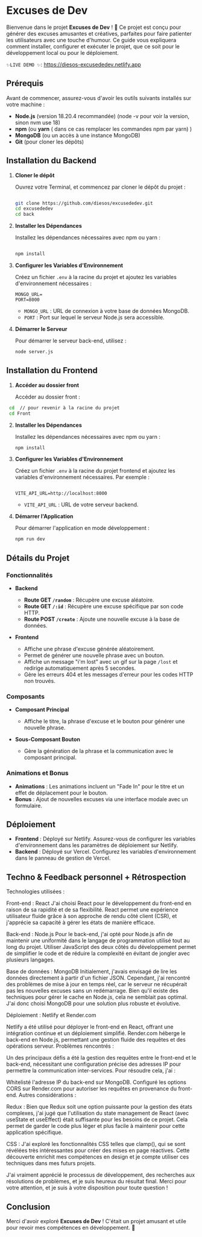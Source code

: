 Excuses de Dev
==============

Bienvenue dans le projet **Excuses de Dev** ! 🎉 Ce projet est conçu pour générer des excuses amusantes et créatives, parfaites pour faire patienter les utilisateurs avec une touche d'humour. Ce guide vous expliquera comment installer, configurer et exécuter le projet, que ce soit pour le développement local ou pour le déploiement.

`✨LIVE DEMO ✨`: https://diesos-excusededev.netlify.app

Prérequis
---------

Avant de commencer, assurez-vous d'avoir les outils suivants installés sur votre machine :

-   **Node.js** (version 18.20.4 recommandée) (node -v pour voir la version, sinon nvm use 18)
-   **npm** (ou **yarn** ( dans ce cas remplacer les commandes npm par yarn) )
-   **MongoDB** (ou un accès à une instance MongoDB)
-   **Git** (pour cloner les dépôts)

Installation du Backend
-----------------------

1.  **Cloner le dépôt**

    Ouvrez votre Terminal, et commencez par cloner le dépôt du projet :

    ```bash

    git clone https://github.com/diesos/excusededev.git
    cd excusededev
    cd back
    ```

2.  **Installer les Dépendances**

    Installez les dépendances nécessaires avec npm ou yarn :

    ```bash

    npm install
    ```

3.  **Configurer les Variables d'Environnement**

    Créez un fichier `.env` à la racine du projet et ajoutez les variables d'environnement nécessaires :

   
    ```env
    MONGO_URL=
    PORT=8000
    ```

    -   `MONGO_URL` : URL de connexion à votre base de données MongoDB.
    -   `PORT` : Port sur lequel le serveur Node.js sera accessible.

4.  **Démarrer le Serveur**

    Pour démarrer le serveur back-end, utilisez :

    ```bash
    node server.js
    ```



Installation du Frontend
------------------------

1.  **Accéder au dossier front**

    Accéder au dossier front :

   ```bash
    cd  // pour revenir à la racine du projet
    cd Front
   ```


2.  **Installer les Dépendances**

    Installez les dépendances nécessaires avec npm ou yarn :

    ```bash
    npm install
    ```


3.  **Configurer les Variables d'Environnement**

    Créez un fichier `.env` à la racine du projet frontend et ajoutez les variables d'environnement nécessaires. Par exemple :

    ```env

    VITE_API_URL=http://localhost:8000
    ```

    -   `VITE_API_URL` : URL de votre serveur backend.

      
4.  **Démarrer l'Application**

    Pour démarrer l'application en mode développement :

    ```bash
    npm run dev
    ```


Détails du Projet
-----------------

### Fonctionnalités

-   **Backend**

    -   **Route GET `/random`** : Récupère une excuse aléatoire.
    -   **Route GET `/:id`** : Récupère une excuse spécifique par son code HTTP.
    -   **Route POST `/create`** : Ajoute une nouvelle excuse à la base de données.
-   **Frontend**

    -   Affiche une phrase d'excuse générée aléatoirement.
    -   Permet de générer une nouvelle phrase avec un bouton.
    -   Affiche un message "i'm lost" avec un gif sur la page `/lost` et redirige automatiquement après 5 secondes.
    -   Gère les erreurs 404 et les messages d'erreur pour les codes HTTP non trouvés.

### Composants

-   **Composant Principal**

    -   Affiche le titre, la phrase d'excuse et le bouton pour générer une nouvelle phrase.
-   **Sous-Composant Bouton**

    -   Gère la génération de la phrase et la communication avec le composant principal.

### Animations et Bonus

-   **Animations** : Les animations incluent un "Fade In" pour le titre et un effet de déplacement pour le bouton.
-   **Bonus** : Ajout de nouvelles excuses via une interface modale avec un formulaire.

Déploiement
-----------

-   **Frontend** : Déployé sur Netlify. Assurez-vous de configurer les variables d'environnement dans les paramètres de déploiement sur Netlify.
-   **Backend** : Déployé sur Vercel. Configurez les variables d'environnement dans le panneau de gestion de Vercel.


Techno & Feedback personnel + Rétrospection
----------

Technologies utilisées :

Front-end : React
J'ai choisi React pour le développement du front-end en raison de sa rapidité et de sa flexibilité. React permet une expérience utilisateur fluide grâce à son approche de rendu côté client (CSR), et j'apprécie sa capacité à gérer les états de manière efficace.

Back-end : Node.js
Pour le back-end, j'ai opté pour Node.js afin de maintenir une uniformité dans le langage de programmation utilisé tout au long du projet. Utiliser JavaScript des deux côtés du développement permet de simplifier le code et de réduire la complexité en évitant de jongler avec plusieurs langages.

Base de données : MongoDB
Initialement, j'avais envisagé de lire les données directement à partir d'un fichier JSON. Cependant, j'ai rencontré des problèmes de mise à jour en temps réel, car le serveur ne récupérait pas les nouvelles excuses sans un redémarrage. Bien qu'il existe des techniques pour gérer le cache en Node.js, cela ne semblait pas optimal. J'ai donc choisi MongoDB pour une solution plus robuste et évolutive.

Déploiement : Netlify et Render.com

Netlify a été utilisé pour déployer le front-end en React, offrant une intégration continue et un déploiement simplifié.
Render.com héberge le back-end en Node.js, permettant une gestion fluide des requêtes et des opérations serveur.
Problèmes rencontrés :

Un des principaux défis a été la gestion des requêtes entre le front-end et le back-end, nécessitant une configuration précise des adresses IP pour permettre la communication inter-services. Pour résoudre cela, j'ai :

Whitelisté l'adresse IP du back-end sur MongoDB.
Configuré les options CORS sur Render.com pour autoriser les requêtes en provenance du front-end.
Autres considérations :

Redux : Bien que Redux soit une option puissante pour la gestion des états complexes, j'ai jugé que l'utilisation du state management de React (avec useState et useEffect) était suffisante pour les besoins de ce projet. Cela permet de garder le code plus léger et plus facile à maintenir pour cette application spécifique.

CSS : J'ai exploré les fonctionnalités CSS telles que clamp(), qui se sont révélées très intéressantes pour créer des mises en page réactives. Cette découverte enrichit mes compétences en design et je compte utiliser ces techniques dans mes futurs projets.

J'ai vraiment apprécié le processus de développement, des recherches aux résolutions de problèmes, et je suis heureux du résultat final. Merci pour votre attention, et je suis à votre disposition pour toute question !

Conclusion
----------

Merci d'avoir exploré **Excuses de Dev** ! C'était un projet amusant et utile pour revoir mes compétences en développement. 🚀


